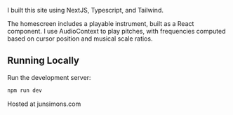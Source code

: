 I built this site using NextJS, Typescript, and Tailwind.

The homescreen includes a playable instrument, built as a React component. I use AudioContext to play pitches, with frequencies computed based on cursor position and musical scale ratios.

## Running Locally
Run the development server:
```bash
npm run dev
```

Hosted at junsimons.com
